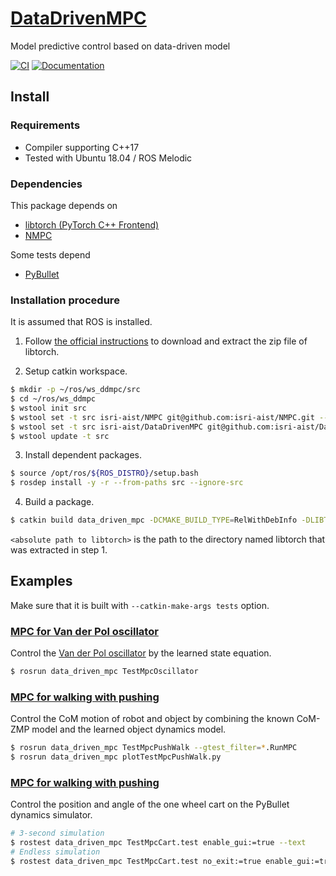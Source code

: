 # [DataDrivenMPC](https://github.com/isri-aist/DataDrivenMPC)
Model predictive control based on data-driven model

[![CI](https://github.com/isri-aist/DataDrivenMPC/actions/workflows/ci.yaml/badge.svg)](https://github.com/isri-aist/DataDrivenMPC/actions/workflows/ci.yaml)
[![Documentation](https://img.shields.io/badge/doxygen-online-brightgreen?logo=read-the-docs&style=flat)](https://isri-aist.github.io/DataDrivenMPC/)

## Install

### Requirements
- Compiler supporting C++17
- Tested with Ubuntu 18.04 / ROS Melodic

### Dependencies
This package depends on
- [libtorch (PyTorch C++ Frontend)](https://pytorch.org/cppdocs/installing.html)
- [NMPC](https://github.com/isri-aist/NMPC)

Some tests depend
- [PyBullet](https://pybullet.org)

### Installation procedure
It is assumed that ROS is installed.

1. Follow [the official instructions](https://pytorch.org/cppdocs/installing.html) to download and extract the zip file of libtorch.

2. Setup catkin workspace.
```bash
$ mkdir -p ~/ros/ws_ddmpc/src
$ cd ~/ros/ws_ddmpc
$ wstool init src
$ wstool set -t src isri-aist/NMPC git@github.com:isri-aist/NMPC.git --git -y
$ wstool set -t src isri-aist/DataDrivenMPC git@github.com:isri-aist/DataDrivenMPC.git --git -y
$ wstool update -t src
```

3. Install dependent packages.
```bash
$ source /opt/ros/${ROS_DISTRO}/setup.bash
$ rosdep install -y -r --from-paths src --ignore-src
```

4. Build a package.
```bash
$ catkin build data_driven_mpc -DCMAKE_BUILD_TYPE=RelWithDebInfo -DLIBTORCH_PATH=<absolute path to libtorch> --catkin-make-args all tests
```
`<absolute path to libtorch>` is the path to the directory named libtorch that was extracted in step 1.

## Examples
Make sure that it is built with `--catkin-make-args tests` option.

### [MPC for Van der Pol oscillator](tests/src/TestMpcOscillator.cpp)
Control the [Van der Pol oscillator](https://web.casadi.org/docs/#a-simple-test-problem) by the learned state equation.
```bash
$ rosrun data_driven_mpc TestMpcOscillator
```

### [MPC for walking with pushing](tests/src/TestMpcPushWalk.cpp)
Control the CoM motion of robot and object by combining the known CoM-ZMP model and the learned object dynamics model.
```bash
$ rosrun data_driven_mpc TestMpcPushWalk --gtest_filter=*.RunMPC
$ rosrun data_driven_mpc plotTestMpcPushWalk.py
```

### [MPC for walking with pushing](tests/src/TestMpcCart.cpp)
Control the position and angle of the one wheel cart on the PyBullet dynamics simulator.
```bash
# 3-second simulation
$ rostest data_driven_mpc TestMpcCart.test enable_gui:=true --text
# Endless simulation
$ rostest data_driven_mpc TestMpcCart.test no_exit:=true enable_gui:=true --text
```
